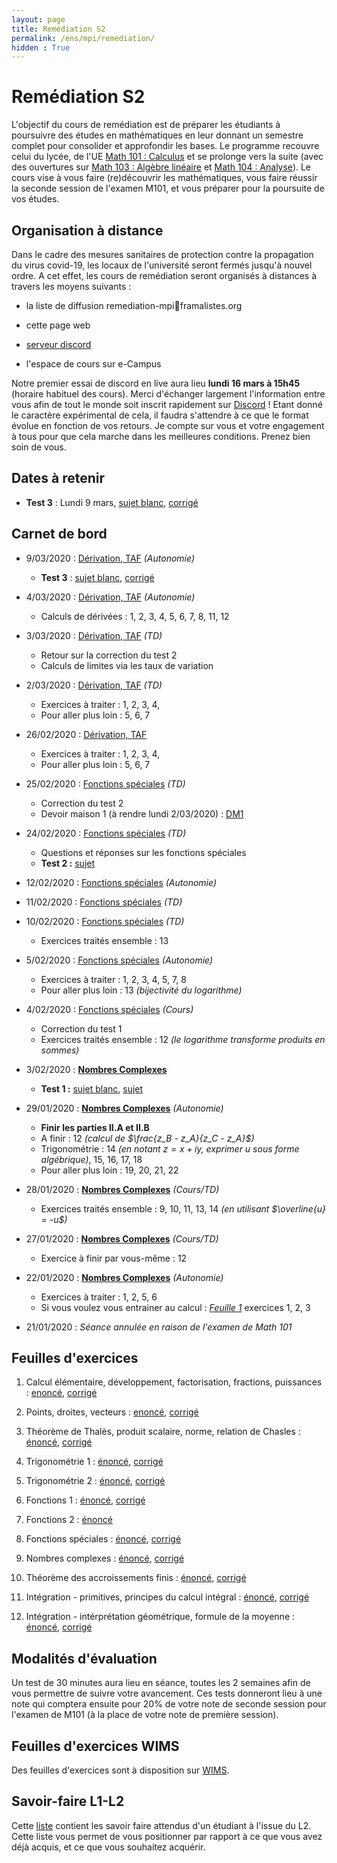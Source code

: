 ```yaml
---
layout: page
title: Remédiation S2
permalink: /ens/mpi/remediation/
hidden : True
---
```



# Remédiation S2

L'objectif du cours de remédiation est de préparer les étudiants à poursuivre des études en mathématiques en leur donnant un semestre complet pour consolider et approfondir les bases. Le programme recouvre celui du lycée, de l'UE [Math 101 : Calculus](../m101/2019) et se prolonge vers la suite (avec des ouvertures sur [Math 103 : Algèbre linéaire](../m103/) et [Math 104 : Analyse](../m104/)). Le cours vise à vous faire (re)découvrir les mathématiques, vous faire réussir la seconde session de l'examen M101, et vous préparer pour la poursuite de vos études.



## Organisation à distance

Dans le cadre des mesures sanitaires de protection contre la propagation du virus covid-19, les locaux de l'université seront fermés jusqu'à nouvel ordre. A cet effet, les cours de remédiation seront organisés à distances à travers les moyens suivants :

- la liste de diffusion remediation-mpi🐌framalistes.org

- cette page web

- [serveur discord](https://discord.gg/RRdcWPQ)

- l'espace de cours sur e-Campus

Notre premier essai de discord en live aura lieu **lundi 16 mars à 15h45** (horaire habituel des cours). Merci d'échanger largement l'information entre vous afin de tout le monde soit inscrit rapidement sur [Discord](https://discordapp.com/) ! Etant donné le caractère expérimental de cela, il faudra s'attendre à ce que le format évolue en fonction de vos retours. Je compte sur vous et votre engagement à tous pour que cela marche dans les meilleures conditions. Prenez bien soin de vous.


## Dates à retenir

- **Test 3** : Lundi 9 mars, [sujet blanc](test3_blanc.pdf), [corrigé](test3_blanc_corr.pdf)
<!-- - **Test 4** : Lundi 23 mars -->
<!-- - **Test 5** : Lundi 6 avril -->
<!-- - **Test 6** : Lundi 20 avril -->
<!-- - **Test 7** : Lundi 4 mai -->
<!-- - **Test 8** : Lundi 18 mai -->

## Carnet de bord

- <span class="date">9/03/2020 : [Dérivation, TAF](td12.pdf) *(Autonomie)*</span>
    * **Test 3** : [sujet blanc](test3_blanc.pdf), [corrigé](test3_blanc_corr.pdf)

- <span class="date">4/03/2020 : [Dérivation, TAF](td12.pdf) *(Autonomie)*</span>
    * Calculs de dérivées : 1, 2, 3, 4, 5, 6, 7, 8, 11, 12
- <span class="date">3/03/2020 : [Dérivation, TAF](td12.pdf) *(TD)*</span>
    * Retour sur la correction du test 2
    * Calculs de limites via les taux de variation
- <span class="date">2/03/2020 : [Dérivation, TAF](td12.pdf) *(TD)*</span>
	* Exercices à traiter : 1, 2, 3, 4,  
	* Pour aller plus loin : 5, 6, 7


- <span class="date">26/02/2020 : [Dérivation, TAF](td12.pdf)</span>
	* Exercices à traiter : 1, 2, 3, 4,  
	* Pour aller plus loin : 5, 6, 7
- <span class="date">25/02/2020 : [Fonctions spéciales](td10.pdf) *(TD)*</span>
    * Correction du test 2
    * Devoir maison 1 (à rendre lundi 2/03/2020) : [DM1](DM1.pdf)
- <span class="date">24/02/2020 : [Fonctions spéciales](td10.pdf) *(TD)*</span>
    * Questions et réponses sur les fonctions spéciales
    * **Test 2 :** [sujet](test2.pdf)

- <span class="date">12/02/2020 :</span> [Fonctions spéciales](td10.pdf) *(Autonomie)*
- <span class="date">11/02/2020 :</span> [Fonctions spéciales](td10.pdf) *(TD)*

- <span class="date">10/02/2020 :</span> [Fonctions spéciales](td10.pdf) *(TD)*
    * Exercices traités ensemble : 13
    
- <span class="date">5/02/2020 :</span> [Fonctions spéciales](td10.pdf) *(Autonomie)*
	* Exercices à traiter : 1, 2, 3, 4, 5, 7, 8 
	* Pour aller plus loin : 13 *(bijectivité du logarithme)*

- <span class="date">4/02/2020 :</span> [Fonctions spéciales](td10.pdf) *(Cours)*
	* Correction du test 1
	* Exercices traités ensemble : 12 *(le logarithme transforme produits en sommes)*

- <span class="date">3/02/2020 :</span> [**Nombres Complexes**](td11.pdf)
	* **Test 1 :** [sujet blanc](test1_blanc.pdf), [sujet](test1.pdf)


- <span class="date">29/01/2020 :</span> [**Nombres Complexes**](td11.pdf) *(Autonomie)*
	* **Finir les parties II.A et II.B**
	* A finir : 12 *(calcul de $\frac{z_B - z_A}{z_C - z_A}$)*
	* Trigonométrie : 14 *(en notant $z=x+iy$, exprimer $u$ sous forme algébrique)*, 15, 16, 17, 18
	* Pour aller plus loin : 19, 20, 21, 22

- <span class="date">28/01/2020 :</span> [**Nombres Complexes**](td11.pdf) *(Cours/TD)*
	* Exercices traités ensemble : 9, 10, 11, 13, 14 *(en utilisant $\overline{u} = -u$)*

- <span class="date">27/01/2020 :</span> [**Nombres Complexes**](td11.pdf) *(Cours/TD)*
	* Exercice à finir par vous-même : 12

- <span class="date">22/01/2020 :</span> [**Nombres Complexes**](td11.pdf) *(Autonomie)*
    * Exercices à traiter : 1, 2, 5, 6
	* Si vous voulez vous entrainer au calcul : [*Feuille 1*](td1.pdf) exercices 1, 2, 3

- <span class="date">21/01/2020 :</span> *Séance annulée en raison de l'examen de Math 101*


## Feuilles d'exercices

1. Calcul élémentaire, développement, factorisation, fractions, puissances :
    [enoncé](td1.pdf), [corrigé](td1_corr.pdf)
	
2. Points, droites, vecteurs :
	[enoncé](td2.pdf), [corrigé](td2_corr.pdf)

3. Théorème de Thalès, produit scalaire, norme, relation de Chasles :
    [énoncé](td3.pdf), [corrigé](td3_corr.pdf)

4. Trigonométrie 1 :
    [énoncé](td4.pdf), [corrigé](td4_corr.pdf)

5. Trigonométrie 2 :
    [énoncé](td5.pdf), [corrigé](td5_corr.pdf)

6. Fonctions 1 :
	[énoncé](td6.pdf), [corrigé](td6_corr.pdf)
	
7. Fonctions 2 :
	[énoncé](td7.pdf)
    
8. Fonctions spéciales :
	[énoncé](td10.pdf), [corrigé](td10_corr.pdf)
	
9. Nombres complexes :
	[énoncé](td11.pdf), [corrigé](td11_corr.pdf)
	
10. Théorème des accroissements finis :
	[énoncé](td12.pdf), [corrigé](td12_corr.pdf)
	
11. Intégration - primitives, principes du calcul intégral :
	[énoncé](td13.pdf), [corrigé](td13_corr.pdf)

12. Intégration - intérprétation géométrique, formule de la moyenne :
	[énoncé](td14.pdf), [corrigé](td14_corr.pdf)

## Modalités d'évaluation

Un test de 30 minutes aura lieu en séance, toutes les 2 semaines afin de vous permettre de suivre votre avancement. Ces tests donneront lieu à une note qui comptera ensuite pour 20% de votre note de seconde session pour l'examen de M101 (à la place de votre note de première session).

## Feuilles d'exercices WIMS

Des feuilles d'exercices sont à disposition sur [WIMS](https://wims.u-psud.fr/wims/wims.cgi?session=new.673258039&+lang=fr&+old_session=1T1FBBB62F&+module=home). 

## Savoir-faire L1-L2

Cette [liste](sf.pdf) contient les savoir faire attendus d'un étudiant à l'issue du L2. Cette liste vous permet de vous positionner par rapport à ce que vous avez déjà acquis, et ce que vous souhaitez acquérir.